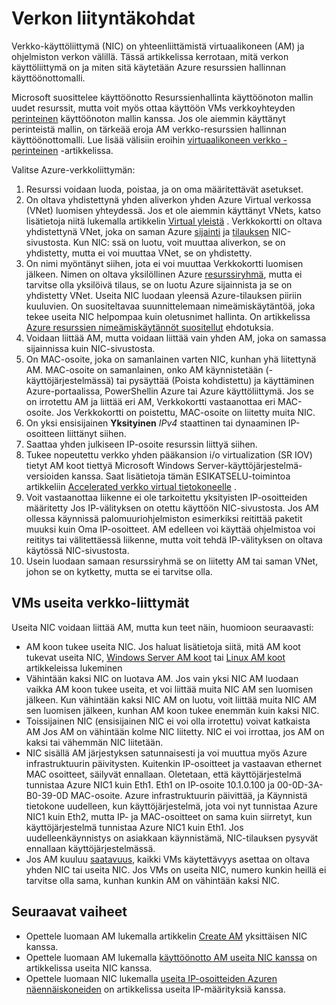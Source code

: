 <properties 
   pageTitle="Verkon liittymät | Microsoft Azure"
   description="Lisätietoja Azure verkkoliittymät Azure Resurssienhallinta."
   services="virtual-network"
   documentationCenter="na"
   authors="jimdial"
   manager="carmonm"
   editor=""
   tags="azure-resource-manager"
/>
<tags 
   ms.service="virtual-network"
   ms.devlang="na"
   ms.topic="article"
   ms.tgt_pltfrm="na"
   ms.workload="infrastructure-services"
   ms.date="09/23/2016"
   ms.author="jdial" />

# <a name="network-interfaces"></a>Verkon liityntäkohdat

Verkko-käyttöliittymä (NIC) on yhteenliittämistä virtuaalikoneen (AM) ja ohjelmiston verkon välillä. Tässä artikkelissa kerrotaan, mitä verkon käyttöliittymä on ja miten sitä käytetään Azure resurssien hallinnan käyttöönottomalli.

Microsoft suosittelee käyttöönotto Resurssienhallinta käyttöönoton mallin uudet resurssit, mutta voit myös ottaa käyttöön VMs verkkoyhteyden [perinteinen](virtual-network-ip-addresses-overview-classic.md) käyttöönoton mallin kanssa. Jos ole aiemmin käyttänyt perinteistä mallin, on tärkeää eroja AM verkko-resurssien hallinnan käyttöönottomalli. Lue lisää välisiin eroihin [virtuaalikoneen verkko - perinteinen](virtual-network-ip-addresses-overview-classic.md#differences-between-resource-manager-and-classic-deployments) -artikkelissa.

Valitse Azure-verkkoliittymän:

1. Resurssi voidaan luoda, poistaa, ja on oma määritettävät asetukset.
2. On oltava yhdistettynä yhden aliverkon yhden Azure Virtual verkossa (VNet) luomisen yhteydessä. Jos et ole aiemmin käyttänyt VNets, katso lisätietoja niitä lukemalla artikkelin [Virtual yleistä](virtual-networks-overview.md) . Verkkokortti on oltava yhdistettynä VNet, joka on saman Azure [sijainti](https://azure.microsoft.com/regions) ja [tilauksen](../azure-glossary-cloud-terminology.md#subscription) NIC-sivustosta. Kun NIC: ssä on luotu, voit muuttaa aliverkon, se on yhdistetty, mutta ei voi muuttaa VNet, se on yhdistetty.
3. On nimi myöntänyt siihen, jota ei voi muuttaa Verkkokortti luomisen jälkeen. Nimen on oltava yksilöllinen Azure [resurssiryhmä](../azure-resource-manager/resource-group-overview.md#resource-groups), mutta ei tarvitse olla yksilöivä tilaus, se on luotu Azure sijainnista ja se on yhdistetty VNet. Useita NIC luodaan yleensä Azure-tilauksen piiriin kuuluvien. On suositeltavaa suunnittelemaan nimeämiskäytäntöä, joka tekee useita NIC helpompaa kuin oletusnimet hallinta. On artikkelissa [Azure resurssien nimeämiskäytännöt suositellut](../guidance/guidance-naming-conventions.md) ehdotuksia.
4. Voidaan liittää AM, mutta voidaan liittää vain yhden AM, joka on samassa sijainnissa kuin NIC-sivustosta.
5. On MAC-osoite, joka on samanlainen varten NIC, kunhan yhä liitettynä AM. MAC-osoite on samanlainen, onko AM käynnistetään (-käyttöjärjestelmässä) tai pysäyttää (Poista kohdistettu) ja käyttäminen Azure-portaalissa, PowerShellin Azure tai Azure käyttöliittymä. Jos se on irrotettu AM ja liittää eri AM, Verkkokortti vastaanottaa eri MAC-osoite. Jos Verkkokortti on poistettu, MAC-osoite on liitetty muita NIC.
6. On yksi ensisijainen **Yksityinen** *IPv4* staattinen tai dynaaminen IP-osoitteen liittänyt siihen.
8. Saattaa yhden julkiseen IP-osoite resurssin liittyä siihen.
9. Tukee nopeutettu verkko yhden pääkansion i/o virtualization (SR IOV) tietyt AM koot tiettyä Microsoft Windows Server-käyttöjärjestelmä-versioiden kanssa. Saat lisätietoja tämän ESIKATSELU-toimintoa artikkeliin [Accelerated verkko virtual tietokoneelle](virtual-network-accelerated-networking-powershell.md) .
10. Voit vastaanottaa liikenne ei ole tarkoitettu yksityisten IP-osoitteiden määritetty Jos IP-välityksen on otettu käyttöön NIC-sivustosta. Jos AM ollessa käynnissä palomuuriohjelmiston esimerkiksi reitittää paketit muuksi kuin Oma IP-osoitteet. AM edelleen voi käyttää ohjelmistoa voi reititys tai välitettäessä liikenne, mutta voit tehdä IP-välityksen on oltava käytössä NIC-sivustosta.
11. Usein luodaan samaan resurssiryhmä se on liitetty AM tai saman VNet, johon se on kytketty, mutta se ei tarvitse olla.

## <a name="vms-with-multiple-network-interfaces"></a>VMs useita verkko-liittymät

Useita NIC voidaan liittää AM, mutta kun teet näin, huomioon seuraavasti:  

- AM koon tukee useita NIC. Jos haluat lisätietoja siitä, mitä AM koot tukevat useita NIC, [Windows Server AM koot](../virtual-machines/virtual-machines-windows-sizes.md) tai [Linux AM koot](../virtual-machines/virtual-machines-linux-sizes.md) artikkeleissa lukeminen   
- Vähintään kaksi NIC on luotava AM. Jos vain yksi NIC AM luodaan vaikka AM koon tukee useita, et voi liittää muita NIC AM sen luomisen jälkeen. Kun vähintään kaksi NIC AM on luotu, voit liittää muita NIC AM sen luomisen jälkeen, kunhan AM koon tukee enemmän kuin kaksi NIC.  
- Toissijainen NIC (ensisijainen NIC ei voi olla irrotettu) voivat katkaista AM Jos AM on vähintään kolme NIC liitetty. NIC ei voi irrottaa, jos AM on kaksi tai vähemmän NIC liitetään.  
- NIC sisällä AM järjestyksen satunnaisesti ja voi muuttua myös Azure infrastruktuurin päivitysten. Kuitenkin IP-osoitteet ja vastaavan ethernet MAC osoitteet, säilyvät ennallaan. Oletetaan, että käyttöjärjestelmä tunnistaa Azure NIC1 kuin Eth1. Eth1 on IP-osoite 10.1.0.100 ja 00-0D-3A-B0-39-0D MAC-osoite. Azure infrastruktuurin päivittää, ja Käynnistä tietokone uudelleen, kun käyttöjärjestelmä, jota voi nyt tunnistaa Azure NIC1 kuin Eth2, mutta IP- ja MAC-osoitteet on sama kuin siirretyt, kun käyttöjärjestelmä tunnistaa Azure NIC1 kuin Eth1. Jos uudelleenkäynnistys on asiakkaan käynnistämä, NIC-tilauksen pysyvät ennallaan käyttöjärjestelmässä.  
- Jos AM kuuluu [saatavuus](../azure-glossary-cloud-terminology.md#availability-set), kaikki VMs käytettävyys asettaa on oltava yhden NIC tai useita NIC. Jos VMs on useita NIC, numero kunkin heillä ei tarvitse olla sama, kunhan kunkin AM on vähintään kaksi NIC.

## <a name="next-steps"></a>Seuraavat vaiheet

- Opettele luomaan AM lukemalla artikkelin [Create AM](../virtual-machines/virtual-machines-windows-hero-tutorial.md) yksittäisen NIC kanssa.
- Opettele luomaan AM lukemalla [käyttöönotto AM useita NIC kanssa](virtual-network-deploy-multinic-arm-ps.md) on artikkelissa useita NIC kanssa.
- Opettele luomaan NIC lukemalla [useita IP-osoitteiden Azuren näennäiskoneiden](virtual-network-multiple-ip-addresses-powershell.md) on artikkelissa useita IP-määrityksiä kanssa.
